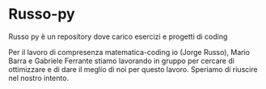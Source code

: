 # Russo-py
Russo py è un repository dove carico esercizi e progetti di coding 

Per il lavoro di compresenza matematica-coding io (Jorge Russo), Mario Barra e Gabriele Ferrante stiamo lavorando in gruppo per cercare di ottimizzare e di dare il meglio di noi per questo lavoro. Speriamo di riuscire nel nostro intento.
